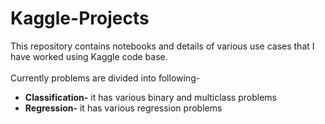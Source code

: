 # Kaggle-Projects
This repository contains notebooks and details of various use cases that I have worked using Kaggle code base.<br><br>
Currently problems are divided into following-
* **Classification-** it has various binary and multiclass problems
* **Regression-** it has various regression problems